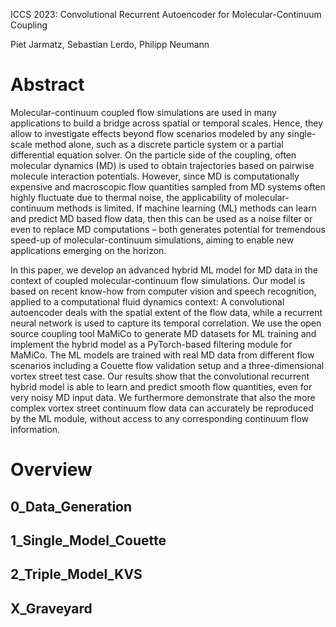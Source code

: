 ICCS 2023: Convolutional Recurrent Autoencoder for Molecular-Continuum Coupling

Piet Jarmatz, Sebastian Lerdo, Philipp Neumann

# Abstract


Molecular-continuum coupled flow simulations are used in many
applications to build a bridge across spatial or temporal scales.
Hence, they allow to investigate effects beyond flow scenarios
modeled by any single-scale method alone, such as a discrete particle
system or a partial differential equation solver. On the particle
side of the coupling, often molecular dynamics (MD) is used to obtain
trajectories based on pairwise molecule interaction potentials. However,
since MD is computationally expensive and macroscopic flow quantities
sampled from MD systems often highly fluctuate due to thermal noise,
the applicability of molecular-continuum methods is limited. If
machine learning (ML) methods can learn and predict MD based flow
data, then this can be used as a noise filter or even to replace MD
computations – both generates potential for tremendous speed-up of
molecular-continuum simulations, aiming to enable new applications
emerging on the horizon.

In this paper, we develop an advanced hybrid ML model for MD data in
the context of coupled molecular-continuum flow simulations. Our model
is based on recent know-how from computer vision and speech recognition,
applied to a computational fluid dynamics context: A convolutional
autoencoder deals with the spatial extent of the flow data, while a
recurrent neural network is used to capture its temporal correlation.
We use the open source coupling tool MaMiCo to generate MD datasets for ML
training and implement the hybrid model as a PyTorch-based filtering
module for MaMiCo. The ML models are trained with real MD data from
different flow scenarios including a Couette flow validation setup
and a three-dimensional vortex street test case. Our results show that
the convolutional recurrent hybrid model is able to learn and predict
smooth flow quantities, even for very noisy MD input data. We furthermore
demonstrate that also the more complex vortex street continuum flow
data can accurately be reproduced by the ML module, without access
to any corresponding continuum flow information.

# Overview

## 0_Data_Generation

## 1_Single_Model_Couette

## 2_Triple_Model_KVS

## X_Graveyard

